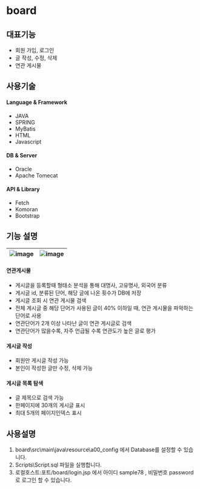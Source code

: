 # board

## 대표기능
- 회원 가입, 로그인
- 글 작성, 수정, 삭제
- 연관 게시물
## 사용기술
#### Language & Framework
- JAVA
- SPRING
- MyBatis
- HTML
- Javascript
#### DB & Server
- Oracle
- Apache Tomecat
#### API & Library
- Fetch
- Komoran
- Bootstrap

## 기능 설명
|![image](https://user-images.githubusercontent.com/112458754/236670134-b3576f0d-7559-4d3a-9c90-b0022c69148c.png)|![image](https://user-images.githubusercontent.com/112458754/236670313-60d7d32a-a562-4c00-b0ef-cc08c82dca11.png)|
|---|---|


#### 연관게시물
- 게시글을 등록할때 형태소 분석을 통해 대명사, 고유명사, 외국어 분류
- 게시글 id, 분류된 단어, 해당 글에 나온 횟수가 DB에 저장
- 게시글 조회 시 연관 게시물 검색
- 전체 게시글 중 해당 단어가 사용된 글이 40% 이하일 때, 연관 게시물을 파악하는 단어로 사용
- 연관단어가 2개 이상 나타난 글이 연관 게시글로 검색
- 연관단어가 많을수록, 자주 언급될 수록 연관도가 높은 글로 평가

#### 게시글 작성
- 회원만 게시글 작성 가능
- 본인이 작성한 글만 수정, 삭제 가능

#### 게시글 목록 탐색
- 글 제목으로 검색 가능
- 한페이지에 30개의 게시글 표시
- 최대 5개의 페이지인덱스 표시

## 사용설명
1. board\src\main\java\resource\a00_config 에서 Database를 설정할 수 있습니다.
2. Scripts\Script.sql 파일을 실행합니다.
3. 로컬호스트:포트/board/login.jsp 에서 아이디 sample78 , 비밀번호 password 로 로그인 할 수 있습니다.
